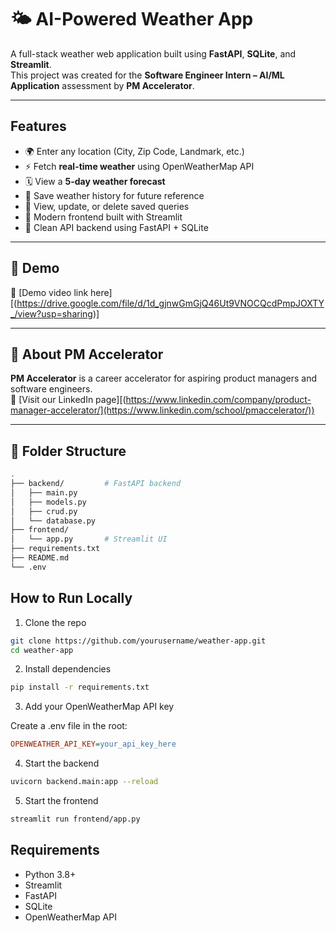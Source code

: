 # 🌤️ AI-Powered Weather App

A full-stack weather web application built using **FastAPI**, **SQLite**, and **Streamlit**.  
This project was created for the **Software Engineer Intern – AI/ML Application** assessment by **PM Accelerator**.

---

##  Features

- 🌍 Enter any location (City, Zip Code, Landmark, etc.)
- ⚡ Fetch **real-time weather** using OpenWeatherMap API
- 🗓️ View a **5-day weather forecast**
- 💾 Save weather history for future reference
- 🧾 View, update, or delete saved queries
- 🎨 Modern frontend built with Streamlit
- 📡 Clean API backend using FastAPI + SQLite

---

## 📸 Demo

🔗 [Demo video link here][(https://drive.google.com/file/d/1d_gjnwGmGjQ46Ut9VNOCQcdPmpJOXTY_/view?usp=sharing)]

---

## 🧠 About PM Accelerator

**PM Accelerator** is a career accelerator for aspiring product managers and software engineers.  
🔗 [Visit our LinkedIn page][(https://www.linkedin.com/company/product-manager-accelerator/](https://www.linkedin.com/school/pmaccelerator/))

---

## 📂 Folder Structure

```bash
.
├── backend/         # FastAPI backend
│   ├── main.py
│   ├── models.py
│   ├── crud.py
│   └── database.py
├── frontend/
│   └── app.py       # Streamlit UI
├── requirements.txt
├── README.md
└── .env
```

## How to Run Locally

1. Clone the repo
```bash
git clone https://github.com/yourusername/weather-app.git
cd weather-app
```
2. Install dependencies
```bash
pip install -r requirements.txt
```
3. Add your OpenWeatherMap API key
  
Create a .env file in the root: 
```ini
OPENWEATHER_API_KEY=your_api_key_here
```
4. Start the backend
```bash
uvicorn backend.main:app --reload
```
5. Start the frontend
```bash
streamlit run frontend/app.py
```

## Requirements
- Python 3.8+
- Streamlit
- FastAPI
- SQLite
- OpenWeatherMap API

